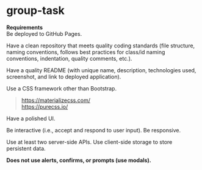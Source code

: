 # group-task

**Requirements** </br>
Be deployed to GitHub Pages.

Have a clean repository that meets quality coding standards (file structure, naming conventions, follows best practices for class/id naming conventions, indentation, quality comments, etc.).

Have a quality README (with unique name, description, technologies used, screenshot, and link to deployed application).

Use a CSS framework other than Bootstrap.
>https://materializecss.com/ </br>
>https://purecss.io/

Have a polished UI.

Be interactive (i.e., accept and respond to user input).
Be responsive.

Use at least two server-side APIs.
Use client-side storage to store persistent data.

**Does not use alerts, confirms, or prompts (use modals).**
